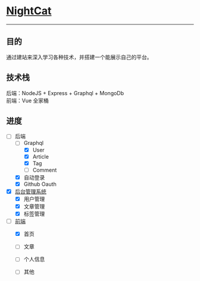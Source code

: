# [NightCat](http://nightcat.win/)

------

## 目的
通过建站来深入学习各种技术，并搭建一个能展示自己的平台。

## 技术栈
后端：NodeJS + Express + Graphql + MongoDb<br>
前端：Vue 全家桶<br>

## 进度
- [ ] 后端
  - [ ] Graphql
    - [x] User
    - [x] Article
    - [x] Tag
    - [ ] Comment
  - [x] 自动登录
  - [x] Github Oauth
- [x] [后台管理系统](https://nightcat.win/admin)
  - [x] 用户管理
  - [x] 文章管理
  - [x] 标签管理
- [ ] [前端](https://nightcat.win/)
  - [x] 首页
  - [ ] 文章
  - [ ] 个人信息
  - [ ] 其他
   
